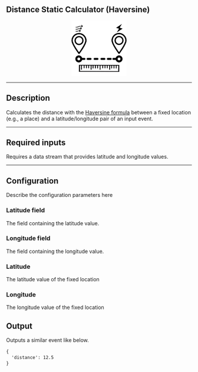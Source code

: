 <!--
  ~ Licensed to the Apache Software Foundation (ASF) under one or more
  ~ contributor license agreements.  See the NOTICE file distributed with
  ~ this work for additional information regarding copyright ownership.
  ~ The ASF licenses this file to You under the Apache License, Version 2.0
  ~ (the "License"); you may not use this file except in compliance with
  ~ the License.  You may obtain a copy of the License at
  ~
  ~    http://www.apache.org/licenses/LICENSE-2.0
  ~
  ~ Unless required by applicable law or agreed to in writing, software
  ~ distributed under the License is distributed on an "AS IS" BASIS,
  ~ WITHOUT WARRANTIES OR CONDITIONS OF ANY KIND, either express or implied.
  ~ See the License for the specific language governing permissions and
  ~ limitations under the License.
  ~
  -->

## Distance Static Calculator (Haversine)

<p align="center"> 
    <img src="icon.png" width="150px;" class="pe-image-documentation"/>
</p>

***

## Description

Calculates the distance with the <a href="https://en.wikipedia.org/wiki/Haversine_formula" target="_blank">Haversine formula</a> between a fixed location (e.g., a place) and a latitude/longitude pair of an input
 event.

***

## Required inputs

Requires a data stream that provides latitude and longitude values.

***

## Configuration

Describe the configuration parameters here

### Latitude field

The field containing the latitude value.

### Longitude field

The field containing the longitude value.

### Latitude

The latitude value of the fixed location

### Longitude

The longitude value of the fixed location

## Output

Outputs a similar event like below.

```
{
  'distance': 12.5
}
```
